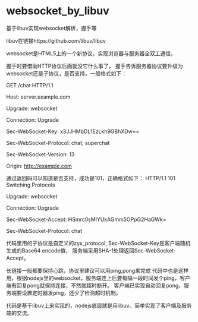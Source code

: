 # websocket_by_libuv

基于libuv实现websocket解析，握手等

libuv在链接https://github.com/libuv/libuv

websocket是HTML5上的一个新协议，实现浏览器与服务器全双工通信。

握手时要借助HTTP协议后面就没它什么事了，
握手告诉服务器协议要升级为websocket还是子协议，是否支持，一般格式如下：


GET /chat HTTP/1.1

Host: server.example.com

Upgrade: websocket

Connection: Upgrade

Sec-WebSocket-Key: x3JJHMbDL1EzLkh9GBhXDw==

Sec-WebSocket-Protocol: chat, superchat

Sec-WebSocket-Version: 13

Origin: http://example.com


通过返回码可以知道是否支持，成功是101，正确格式如下：
HTTP/1.1 101 Switching Protocols

Upgrade: websocket

Connection: Upgrade

Sec-WebSocket-Accept: HSmrc0sMlYUkAGmm5OPpG2HaGWk=

Sec-WebSocket-Protocol: chat

代码里用的子协议是自定义的zyx_protocol,
Sec-WebSocket-Key是客户端随机生成的Base64 encode值，
服务端采用SHA-1处理返回Sec-WebSocket-Accept。

长链接一般都要保持心跳，协议里建议可以用ping,pong来完成
代码中也是这样用，根据nodejs里的websocket，服务端连上后要每隔一段时间发个ping，客户端有回复pong就保持连接，不然就超时断开。
客户端已实现自动回复pong，服务端要设置定时器发ping，还少了检测超时机制。

代码是基于libuv上来实现的，nodejs底层就是用libuv。简单实现了客户端及服务端的交流。
